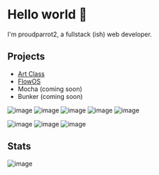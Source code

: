 # Hello world 👋

I'm proudparrot2, a fullstack (ish) web developer.

## Projects
- [Art Class](https://github.com/art-class/v4)
- [FlowOS](https://github.com/flow-works/flowos-2.0)
- Mocha (coming soon)
- Bunker (coming soon)

![image](https://img.shields.io/badge/javascript-F7DF1E?style=for-the-badge&logo=javascript&logoColor=black)
![image](https://img.shields.io/badge/typescript-3178C6?style=for-the-badge&logo=typescript&logoColor=white)
![image](https://img.shields.io/badge/react-61DAFB?style=for-the-badge&logo=react&logoColor=black)
![image](https://img.shields.io/badge/tailwind%20css-06B6D4?style=for-the-badge&logo=tailwindcss&logoColor=white)
![image](https://img.shields.io/badge/vite-646CFF?style=for-the-badge&logo=vite&logoColor=white)

![image](https://img.shields.io/badge/node.js-339933?style=for-the-badge&logo=nodedotjs&logoColor=white)
![image](https://img.shields.io/badge/bun-000000?style=for-the-badge&logo=bun&logoColor=white)
![image](https://img.shields.io/badge/vs%20code-007ACC?style=for-the-badge&logo=visualstudiocode&logoColor=white)

## Stats
![image](https://metrics.lecoq.io/proudparrot2?template=classic&base=header%2C%20activity%2C%20community%2C%20repositories%2C%20metadata&base.indepth=false&base.hireable=false&base.skip=false&config.timezone=America%2FChicago)
